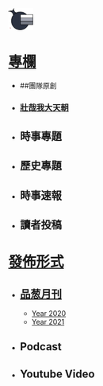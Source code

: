 <img src="Logo.png" width=10%>

# [專欄](/專欄)
- ##團隊原創
 - ### [壯哉我大天朝](/專欄/壯哉我大天朝/壯哉我大天朝.md)
 - ## 時事專題
 - ## 歷史專題
 - ## 時事速報
- ## 讀者投稿


# [發佈形式](/發佈形式)
- ## [品葱月刊](/發佈形式/品葱月刊)
  - [Year 2020](/發佈形式/品葱月刊/2020.md)
  - [Year 2021](/發佈形式/品葱月刊/2021.md)
- ## Podcast
- ## Youtube Video
